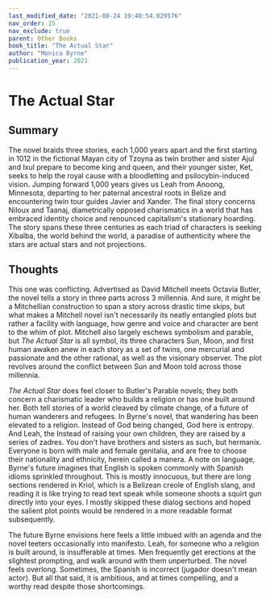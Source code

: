 ```yaml
---
last_modified_date: "2021-08-24 19:40:54.029576"
nav_order: 15
nav_exclude: true
parent: Other Books
book_title: "The Actual Star"
author: "Monica Byrne"
publication_year: 2021
---
```


# The Actual Star
## Summary
The novel braids three stories, each 1,000 years apart and the first starting in 1012 in the fictional Mayan city of Tzoyna as twin brother and sister Ajul and Ixul prepare to become king and queen, and their younger sister, Ket, seeks to help the royal cause with a bloodletting and psilocybin-induced vision. Jumping forward 1,000 years gives us Leah from Anoong, Minnesota, departing to her paternal ancestral roots in Belize and encountering twin tour guides Javier and Xander. The final story concerns Niloux and Taanaj, diametrically opposed charismatics in a world that has embraced identity choice and renounced capitalism's stationary hoarding. The story spans these three centuries as each triad of characters is seeking Xibalba, the world behind the world, a paradise of authenticity where the stars are actual stars and not projections.

## Thoughts
This one was conflicting. Advertised as David Mitchell meets Octavia Butler, the novel tells a story in three parts across 3 millennia. And sure, it might be a Mitchellian construction to span a story across drastic time skips, but what makes a Mitchell novel isn't necessarily its neatly entangled plots but rather a facility with language, how genre and voice and character are bent to the whim of plot. Mitchell also largely eschews symbolism and parable, but _The Actual Star_ is all symbol, its three characters Sun, Moon, and first human awaken anew in each story as a set of twins, one mercurial and passionate and the other rational, as well as the visionary observer. The plot revolves around the conflict between Sun and Moon told across those millennia.

_The Actual Star_ does feel closer to Butler's Parable novels; they both concern a charismatic leader who builds a religion or has one built around her. Both tell stories of a world cleaved by climate change, of a future of human wanderers and refugees. In Byrne's novel, that wandering has been elevated to a religion. Instead of God being changed, God here is entropy. And Leah, the Instead of raising your own children, they are raised by a series of zadres. You don't have brothers and sisters as such, but hermanix. Everyone is born with male and female genitalia, and are free to choose their nationality and ethnicity, herein called a manera. A note on language, Byrne's future imagines that English is spoken commonly with Spanish idioms sprinkled throughout. This is mostly innocuous, but there are long sections rendered in Kriol, which is a Belizean creole of English slang, and reading it is like trying to read text speak while someone shoots a squirt gun directly into your eyes. I mostly skipped these dialog sections and hoped the salient plot points would be rendered in a more readable format subsequently.

The future Byrne envisions here feels a little imbued with an agenda and the novel teeters occasionally into manifesto. Leah, for someone who a religion is built around, is insufferable at times. Men frequently get erections at the slightest prompting, and walk around with them unperturbed. The novel feels overlong. Sometimes, the Spanish is incorrect (jugador doesn't mean actor). But all that said, it is ambitious, and at times compelling, and a worthy read despite those shortcomings.